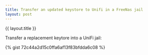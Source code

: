 ```yaml
---
title: Transfer an updated keystore to Unifi in a FreeNas jail
layout: post
---
```


{{ layout.title }}

Transfer a replacement keytore into a UniFi jail:

{% gist 72c44a2d15c0ffa6af13f83bfdda6c08 %}
